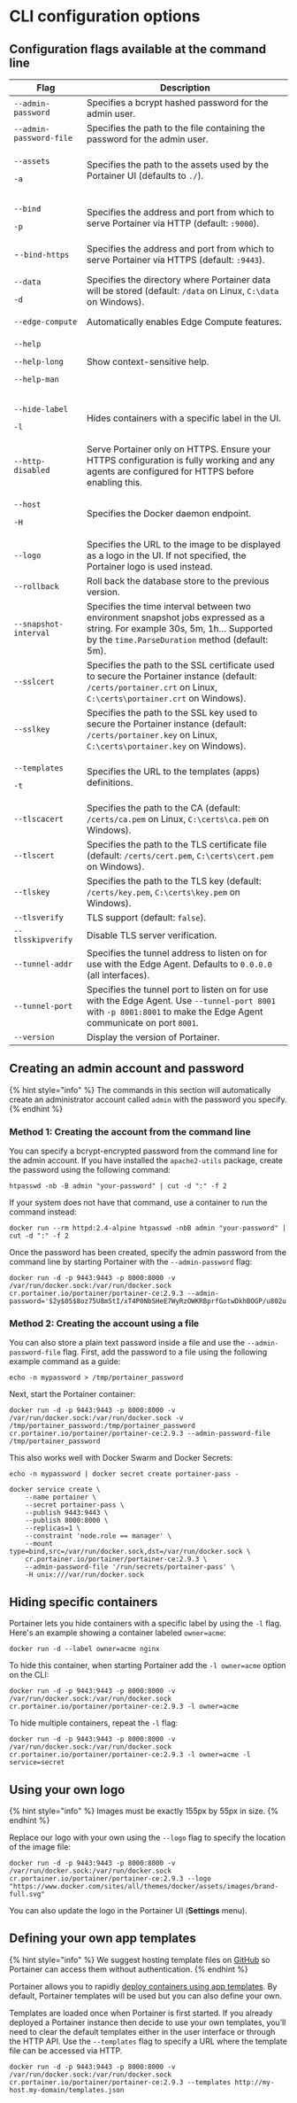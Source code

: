 # CLI configuration options

## Configuration flags available at the command line

| Flag                                                                                    | Description                                                                                                                                                                   |
| --------------------------------------------------------------------------------------- | ----------------------------------------------------------------------------------------------------------------------------------------------------------------------------- |
| `--admin-password`                                                                      | Specifies a bcrypt hashed password for the admin user.                                                                                                                        |
| `--admin-password-file`                                                                 | Specifies the path to the file containing the password for the admin user.                                                                                                    |
| <p><code>--assets</code></p><p><code>-a</code></p>                                      | Specifies the path to the assets used by the Portainer UI (defaults to `./`).                                                                                                 |
| <p><code>--bind</code></p><p><code>-p</code></p>                                        | Specifies the address and port from which to serve Portainer via HTTP (default: `:9000`).                                                                                     |
| -`-bind-https`                                                                          | Specifies the address and port from which to serve Portainer via HTTPS (default: `:9443`).                                                                                    |
| <p><code>--data</code></p><p><code>-d</code></p>                                        | Specifies the directory where Portainer data will be stored (default: `/data` on Linux, `C:\data` on Windows).                                                                |
| `--edge-compute`                                                                        | Automatically enables Edge Compute features.                                                                                                                                  |
| <p><code>--help</code></p><p><code>--help-long</code></p><p><code>--help-man</code></p> | Show context-sensitive help.                                                                                                                                                  |
| <p><code>--hide-label</code></p><p><code>-l</code></p>                                  | Hides containers with a specific label in the UI.                                                                                                                             |
| `--http-disabled`                                                                       | Serve Portainer only on HTTPS. Ensure your HTTPS configuration is fully working and any agents are configured for HTTPS before enabling this.                                 |
| <p><code>--host</code></p><p><code>-H</code></p>                                        | Specifies the Docker daemon endpoint.                                                                                                                                         |
| `--logo`                                                                                | Specifies the URL to the image to be displayed as a logo in the UI. If not specified, the Portainer logo is used instead.                                                     |
| `--rollback`                                                                            | Roll back the database store to the previous version.                                                                                                                         |
| `--snapshot-interval`                                                                   | Specifies the time interval between two environment snapshot jobs expressed as a string. For example 30s, 5m, 1h… Supported by the `time.ParseDuration` method (default: 5m). |
| `--sslcert`                                                                             | Specifies the path to the SSL certificate used to secure the Portainer instance (default: `/certs/portainer.crt` on Linux, `C:\certs\portainer.crt` on Windows).              |
| `--sslkey`                                                                              | Specifies the path to the SSL key used to secure the Portainer instance (default: `/certs/portainer.key` on Linux, `C:\certs\portainer.key` on Windows).                      |
| <p><code>--templates</code></p><p><code>-t</code></p>                                   | Specifies the URL to the templates (apps) definitions.                                                                                                                        |
| `--tlscacert`                                                                           | Specifies the path to the CA (default: `/certs/ca.pem` on Linux, `C:\certs\ca.pem` on Windows).                                                                               |
| `--tlscert`                                                                             | Specifies the path to the TLS certificate file (default: `/certs/cert.pem`, `C:\certs\cert.pem` on Windows).                                                                  |
| `--tlskey`                                                                              | Specifies the path to the TLS key (default: `/certs/key.pem`, `C:\certs\key.pem` on Windows).                                                                                 |
| `--tlsverify`                                                                           | TLS support (default: `false`).                                                                                                                                               |
| `--tlsskipverify`                                                                       | Disable TLS server verification.                                                                                                                                              |
| `--tunnel-addr`                                                                         | Specifies the tunnel address to listen on for use with the Edge Agent. Defaults to `0.0.0.0` (all interfaces).                                                                |
| `--tunnel-port`                                                                         | Specifies the tunnel port to listen on for use with the Edge Agent. Use `--tunnel-port 8001` with `-p 8001:8001` to make the Edge Agent communicate on port `8001`.           |
| `--version`                                                                             | Display the version of Portainer.                                                                                                                                             |

## Creating an admin account and password

{% hint style="info" %}
The commands in this section will automatically create an administrator account called `admin` with the password you specify.
{% endhint %}

### Method 1: Creating the account from the command line

You can specify a bcrypt-encrypted password from the command line for the admin account. If you have installed the `apache2-utils` package, create the password using the following command:&#x20;

```
htpasswd -nb -B admin "your-password" | cut -d ":" -f 2
```

If your system does not have that command, use a container to run the command instead:

```
docker run --rm httpd:2.4-alpine htpasswd -nbB admin "your-password" | cut -d ":" -f 2
```

Once the password has been created, specify the admin password from the command line by starting Portainer with the `--admin-password` flag:

```
docker run -d -p 9443:9443 -p 8000:8000 -v /var/run/docker.sock:/var/run/docker.sock cr.portainer.io/portainer/portainer-ce:2.9.3 --admin-password='$2y$05$8oz75U8m5tI/xT4P0NbSHeE7WyRzOWKRBprfGotwDkhBOGP/u802u'
```

### Method 2: Creating the account using a file

You can also store a plain text password inside a file and use the `--admin-password-file` flag. First, add the password to a file using the following example command as a guide:

```
echo -n mypassword > /tmp/portainer_password
```

Next, start the Portainer container:

```
docker run -d -p 9443:9443 -p 8000:8000 -v /var/run/docker.sock:/var/run/docker.sock -v /tmp/portainer_password:/tmp/portainer_password cr.portainer.io/portainer/portainer-ce:2.9.3 --admin-password-file /tmp/portainer_password
```

This also works well with Docker Swarm and Docker Secrets:

```
echo -n mypassword | docker secret create portainer-pass -
```

```
docker service create \
    --name portainer \
    --secret portainer-pass \
    --publish 9443:9443 \
    --publish 8000:8000 \
    --replicas=1 \
    --constraint 'node.role == manager' \
    --mount type=bind,src=/var/run/docker.sock,dst=/var/run/docker.sock \
    cr.portainer.io/portainer/portainer-ce:2.9.3 \
    --admin-password-file '/run/secrets/portainer-pass' \
    -H unix:///var/run/docker.sock
```

## Hiding specific containers

Portainer lets you hide containers with a specific label by using the `-l` flag. Here's an example showing a container labeled `owner=acme`:

```
docker run -d --label owner=acme nginx
```

To hide this container, when starting Portainer add the `-l owner=acme` option on the CLI:

```
docker run -d -p 9443:9443 -p 8000:8000 -v /var/run/docker.sock:/var/run/docker.sock cr.portainer.io/portainer/portainer-ce:2.9.3 -l owner=acme
```

To hide multiple containers, repeat the `-l` flag:

```
docker run -d -p 9443:9443 -p 8000:8000 -v /var/run/docker.sock:/var/run/docker.sock cr.portainer.io/portainer/portainer-ce:2.9.3 -l owner=acme -l service=secret
```

## Using your own logo

{% hint style="info" %}
Images must be exactly 155px by 55px in size.
{% endhint %}

Replace our logo with your own using the `--logo` flag to specify the location of the image file:

```
docker run -d -p 9443:9443 -p 8000:8000 -v /var/run/docker.sock:/var/run/docker.sock cr.portainer.io/portainer/portainer-ce:2.9.3 --logo "https://www.docker.com/sites/all/themes/docker/assets/images/brand-full.svg"
```

You can also update the logo in the Portainer UI (**Settings** menu).

## Defining your own app templates

{% hint style="info" %}
We suggest hosting template files on [GitHub](https://www.github.com) so Portainer can access them without authentication.
{% endhint %}

Portainer allows you to rapidly [deploy containers using app templates](../user/docker/templates/deploy-container.md). By default, Portainer templates will be used but you can also define your own.

Templates are loaded once when Portainer is first started. If you already deployed a Portainer instance then decide to use your own templates, you’ll need to clear the default templates either in the user interface or through the HTTP API. Use the `--templates` flag to specify a URL where the template file can be accessed via HTTP.

```
docker run -d -p 9443:9443 -p 8000:8000 -v /var/run/docker.sock:/var/run/docker.sock cr.portainer.io/portainer/portainer-ce:2.9.3 --templates http://my-host.my-domain/templates.json
```
